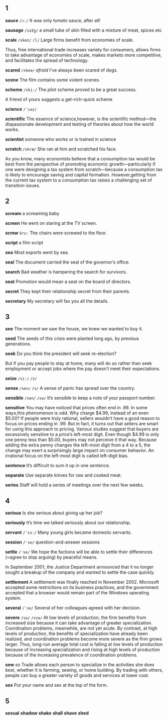 ## 1
**sauce** 
`/ɔː/`
It was only tomato sauce, after all!

**sausage** 
`/sɪdʒ/`
a small tube of skin filled with a mixture of meat, spices etc

**scale** 
`/skeɪ/` `/l/`
Large firms benefit from economies of scale.

Thus, free international trade increases variety for consumers, allows firms to take advantage of economies of scale, makes markets more competitive, and facilitates the spread of technology.

**scared** 
`/skeə/`
*afraid*
I’ve always been scared of dogs.

**scene** 
The film contains some violent scenes.

**scheme** 
`/skiː/`
The pilot scheme proved to be a great success.

A friend of yours suggests a get-rich-quick scheme

**science** 
`/ˈsaɪ/`

**scientific** 
The essence of science,however, is the scientific method—the dispassionate development and testing of theories about how the world works.

**scientist** 
someone who works or is trained in science

**scratch** 
`/skræ/`
She ran at him and scratched his face.

As you know, many economists believe that a consumption tax would be best from the perspective of promoting economic growth—particularly if one were designing a tax system from scratch—because a consumption tax is likely to encourage saving and capital formation. However,getting from the current tax system to a consumption tax raises a challenging set of transition issues.

## 2
**scream** 
a screaming baby

**screen** 
He went on staring at the TV screen.

**screw** 
`kruː`
The chairs were screwed to the floor.

**script** 
a film script

**sea** 
Most exports went by sea.

**seal** 
The document carried the seal of the governor’s office.

**search** 
Bad weather is hampering the search for survivors.

**seat** 
Promotion would mean a seat on the board of directors.

**secret** 
They kept their relationship secret from their parents.

**secretary** 
My secretary will fax you all the details.

## 3
**see** 
The moment we saw the house, we knew we wanted to buy it.

**seed** 
The seeds of this crisis were planted long ago, by previous generations.

**seek**
Do you think the president will seek re-election?

But if you pay people to stay at home, many will do so rather than seek employment or accept jobs where the pay doesn’t meet their expectations.

**seize** 
`/siː/` `/z/`

**sense** 
`/sen/` `/s/`
A sense of panic has spread over the country.

**sensible** 
`/sen/` `/sə/`
It’s sensible to keep a note of your passport number.

**sensitive** 
You may have noticed that prices often end in .99. In some ways,this phenomenon is odd. Why charge $4.99, instead of an even $5.00? If people were truly rational, sellers wouldn’t have a good reason to focus on
prices ending in .99. But in fact, it turns out that sellers are smart for using this approach to pricing. Various studies suggest that buyers are excessively sensitive to a price’s left-most digit. Even though $4.99 is only one penny less than $5.00, buyers may not perceive it that way. Because adding the extra penny changes the left-most digit from a 4 to a 5, the change may exert a surprisingly large impact on consumer behavior. An irrational focus on the left-most digit is called left-digit bias.

**sentence** 
It’s difficult to sum it up in one sentence.

**separate** 
Use separate knives for raw and cooked meat.

**series** 
Staff will hold a series of meetings over the next few weeks.

## 4
**serious** 
Is she serious about giving up her job?

**seriously** 
It’s time we talked seriously about our relationship.

**servant** 
`/ˈsɜː/`
Many young girls became domestic servants.

**session** 
`/ˈse/`
question-and-answer sessions

**settle** 
`/ˈse/`
We hope the factions will be able to settle their differences (=agree to stop arguing) by peaceful means.

In September 2001, the Justice Department announced that it no longer sought a breakup of the company and wanted to settle the case quickly.

**settlement** 
A settlement was finally reached in November 2002. Microsoft accepted some restrictions on its business practices, and the government accepted that a browser would remain part of the Windows operating system.

**several** 
`/ˈse/`
Several of her colleagues agreed with her decision.

**severe** 
`/sə/` `/vɪə/`
At low levels of production, the firm benefits from increased size because it can
take advantage of greater specialization. Coordination problems, meanwhile, are
not yet acute. By contrast, at high levels of production, the benefits of specialization
have already been realized, and coordination problems become more severe
as the firm grows larger. Thus, long-run average total cost is falling at low levels
of production because of increasing specialization and rising at high levels of production
because of the increasing prevalence of coordination problems.

**sew** 
*so*
Trade allows each person to specialize in the activities she does best, whether it is farming, sewing, or home building. By trading with others, people can buy a greater variety of goods and services at lower cost.

**sex** 
Put your name and sex at the top of the form.

## 5
**sexual** 
**shadow** 
**shake** 
**shall** 
**shave** 
**shed** 